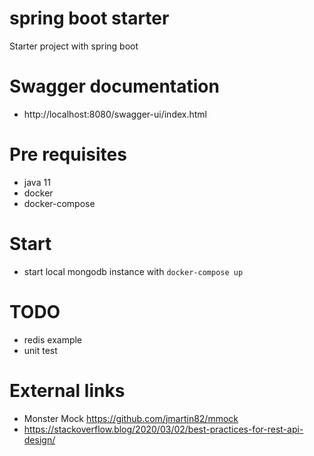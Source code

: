 # spring boot starter
Starter project with spring boot

# Swagger documentation
- http://localhost:8080/swagger-ui/index.html

# Pre requisites
- java 11
- docker
- docker-compose

# Start
- start local mongodb instance with `docker-compose up`

# TODO
- redis example
- unit test


# External links
- Monster Mock https://github.com/jmartin82/mmock
- https://stackoverflow.blog/2020/03/02/best-practices-for-rest-api-design/